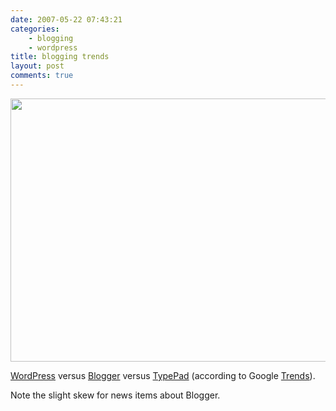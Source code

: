 ```yaml
---
date: 2007-05-22 07:43:21
categories:
    - blogging
    - wordpress
title: blogging trends
layout: post
comments: true
---
```

<a title="Blog Trends" href="http://picasaweb.google.com/lh/photo/CKn8RC_qp9ONqN5VJaDCOA?feat=embedwebsite"><img src="http://lh4.ggpht.com/_l2uGy1RGCiE/TRDUzanad9I/AAAAAAAABqY/43vQ7P3H28s/s800/blog-trends.JPG" height="421" width="614" /></a>

[WordPress](http://wordpress.org/) versus
[Blogger](http://www.blogger.com/home) versus
[TypePad](http://www.typepad.com/) (according to Google
[Trends](http://www.google.com/trends?q=wordpress,+blogger,+typepad)).

Note the slight skew for news items about Blogger.
